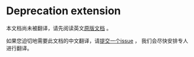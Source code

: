 # Deprecation extension

本文档尚未被翻译，请先阅读英文[原版文档](../../../extensions/deprecation.md) 。

如果您迫切地需要此文档的中文翻译，请[提交一个issue](https://github.com/cloudevents/spec/issues) ，
我们会尽快安排专人进行翻译。